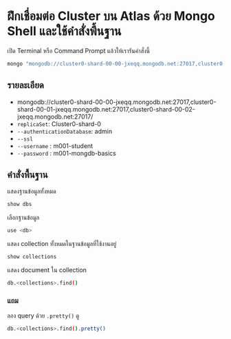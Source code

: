
# ฝึกเชื่อมต่อ Cluster บน Atlas ด้วย Mongo Shell และใช้คำสั่งพื้นฐาน

เปิด Terminal หรือ Command Prompt แล้วให้เรารันคำสั่งนี้

```bash
mongo "mongodb://cluster0-shard-00-00-jxeqq.mongodb.net:27017,cluster0-shard-00-01-jxeqq.mongodb.net:27017,cluster0-shard-00-02-jxeqq.mongodb.net:27017/test?replicaSet=Cluster0-shard-0" --authenticationDatabase admin --ssl --username m001-student --password m001-mongodb-basics
```

## รายละเอียด

- mongodb://cluster0-shard-00-00-jxeqq.mongodb.net:27017,cluster0-shard-00-01-jxeqq.mongodb.net:27017,cluster0-shard-00-02-jxeqq.mongodb.net:27017/
- `replicaSet`: Cluster0-shard-0
- `--authenticationDatabase`: admin
- `--ssl`
- `--username` : m001-student
- `--password` : m001-mongdb-basics

## คำสั่งพื้นฐาน

แสดงฐานข้อมูลทั้งหมด

```bash
show dbs
```

เลือกฐานข้อมูล

```bash
use <db>
```

แสดง collection ทั้งหมดในฐานข้อมูลที่ใช้งานอยู่

```bash
show collections
```

แสดง document ใน collection 

```bash
db.<collections>.find()
```

### แถม 

ลอง query ด้วย `.pretty()` ดู

```bash
db.<collections>.find().pretty()
```
